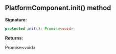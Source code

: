 
## PlatformComponent.init() method

**Signature:**

```typescript
protected init(): Promise<void>;
```
**Returns:**

Promise&lt;void&gt;


